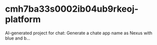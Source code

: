 # cmh7ba33s0002ib04ub9rkeoj-platform
AI-generated project for chat: Generate a chate app name as Nexus with blue and b...
